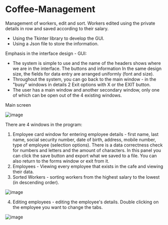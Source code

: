 # Coffee-Management
Management of workers, edit and sort.
Workers edited using the private details in row and saved according to their salary.

- Using the Tkinter library to develop the GUI.
- Using a Json file to store the information.

Emphasis in the interface design - GUI:
- The system is simple to use and the name of the headers shows where we are in the interface. The buttons and information
In the same design size, the fields for data entry are arranged uniformly (font and size).
- Throughout the system, you can go back to the main window - in the "busy" windows in details 2
Exit options with X or the EXIT button.
- The user has a main window and another secondary window, only one of which can be open out of the 4 existing windows.

Main screen 


![image](https://user-images.githubusercontent.com/49592750/193158151-77136046-b739-41ca-9659-b3c6cf63144b.png)

There are 4 windows in the program:
 1. Employee card window for entering employee details - first name, last name, social security number, date of birth, address, mobile number, type of employee (selection options).
    There is a data correctness check for numbers and letters and the amount of characters.
    In this panel you can click the save button and export what we saved to a file.
    You can also return to the forms window or exit from it.
 2. Employees - Viewing every employee that exists in the cafe and viewing their data.
 3. Sorted Workers - sorting workers from the highest salary to the lowest (in descending order).

![image](https://user-images.githubusercontent.com/49592750/193158174-6fdbec7b-9e1e-4a8b-9b22-df7bed04f716.png)

4. Editing employees - editing the employee's details. Double clicking on the employee you want to change the tabs.

![image](https://user-images.githubusercontent.com/49592750/193158201-b06bcede-23f5-451f-ac9a-cc67a635b437.png)

